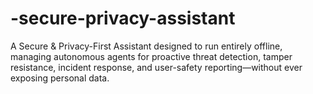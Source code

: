 # -secure-privacy-assistant
A Secure &amp; Privacy-First Assistant designed to run entirely offline, managing autonomous agents for proactive threat detection, tamper resistance, incident response, and user-safety reporting—without ever exposing personal data.

